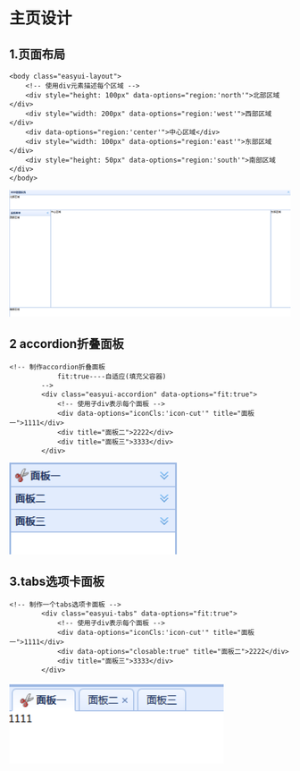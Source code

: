 # 主页设计

## 1.页面布局

```text
<body class="easyui-layout">
	<!-- 使用div元素描述每个区域 -->
	<div style="height: 100px" data-options="region:'north'">北部区域</div>
	<div style="width: 200px" data-options="region:'west'">西部区域</div>
	<div data-options="region:'center'">中心区域</div>
	<div style="width: 100px" data-options="region:'east'">东部区域</div>
	<div style="height: 50px" data-options="region:'south'">南部区域</div>
</body>

```

![](../../.gitbook/assets/image%20%2810%29.png)

## 2 accordion折叠面板

```text
<!-- 制作accordion折叠面板 
			fit:true----自适应(填充父容器)
		-->
		<div class="easyui-accordion" data-options="fit:true">
			<!-- 使用子div表示每个面板 -->
			<div data-options="iconCls:'icon-cut'" title="面板一">1111</div>
			<div title="面板二">2222</div>
			<div title="面板三">3333</div>
		</div>
```

![](../../.gitbook/assets/image%20%285%29.png)

## 3.tabs选项卡面板

```text
<!-- 制作一个tabs选项卡面板 -->
		<div class="easyui-tabs" data-options="fit:true">
			<!-- 使用子div表示每个面板 -->
			<div data-options="iconCls:'icon-cut'" title="面板一">1111</div>
			<div data-options="closable:true" title="面板二">2222</div>
			<div title="面板三">3333</div>
		</div>
```

![](../../.gitbook/assets/image%20%2896%29.png)

